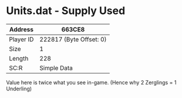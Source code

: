 
#  Units.dat - Supply Used
Address   | 663CE8
----------|-------------
Player ID | 222817 (Byte Offset: 0)
Size 	  | 1
Length 	  | 228
SC:R      | Simple Data

Value here is twice what you see in-game. (Hence why 2 Zerglings = 1 Underling)
